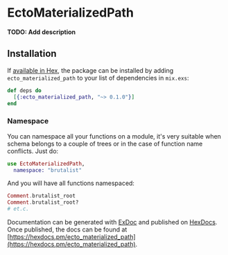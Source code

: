 # EctoMaterializedPath

**TODO: Add description**

## Installation

If [available in Hex](https://hex.pm/docs/publish), the package can be installed
by adding `ecto_materialized_path` to your list of dependencies in `mix.exs`:

```elixir
def deps do
  [{:ecto_materialized_path, "~> 0.1.0"}]
end
```

### Namespace

You can namespace all your functions on a module, it's very suitable when schema belongs to a couple of trees or in the case of function name conflicts. Just do:

``` elixir
use EctoMaterializedPath,
  namespace: "brutalist"
```

And you will have all functions namespaced:

``` elixir
Comment.brutalist_root
Comment.brutalist_root?
# et.c.
```

Documentation can be generated with [ExDoc](https://github.com/elixir-lang/ex_doc)
and published on [HexDocs](https://hexdocs.pm). Once published, the docs can
be found at [https://hexdocs.pm/ecto_materialized_path](https://hexdocs.pm/ecto_materialized_path).
